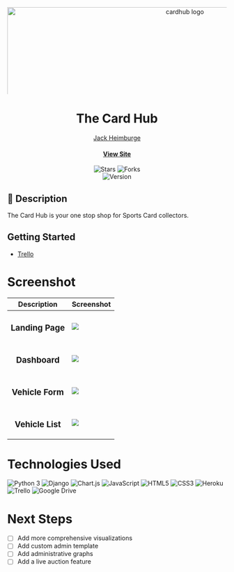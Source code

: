 <div id="header" align="center">

  <img src="https://i.imgur.com/LfL2Oth.png" width="800" alt="cardhub  logo"  style="max-height: 200px; object-fit: cover;">

</div>

<div align="center" id="header">
   
# The Card Hub 
 
[Jack Heimburge](https://www.linkedin.com/in/jackheimburge/)
#### [View Site](https://card-hub-fc0733ce387e.herokuapp.com/) 

</div>

<div align="center" id="socialbuttons">

  ![Stars](https://img.shields.io/github/stars/jackheimburge/dm-solutions?style=social)
  ![Forks](https://img.shields.io/github/forks/jackheimburge/card-hub?style=social)
  <br>
  ![Version](https://img.shields.io/badge/version-1.0-black)

</div>

## 📝 Description
The Card Hub is your one stop shop for Sports Card collectors.

## Getting Started 

- [Trello](https://trello.com/b/GkMiWR9B/card-hub) 


# Screenshot
| Description | Screenshot |
|------------ | ------------|
| <h3 align="center">Landing Page</h3> | <img src="https://i.imgur.com/jiIeLvC.jpg">
| <h3 align="center">Dashboard</h3> | <img src="https://i.imgur.com/a8a0XBy.png`">
| <h3 align="center">Vehicle Form</h3> | <img src="https://i.imgur.com/Qab6kYt.jpg">
| <h3 align="center">Vehicle List</h3> | <img src="https://i.imgur.com/DWgYhQp.jpg">

# Technologies Used
![Python 3](https://img.shields.io/badge/python-3670A0?style=for-the-badge&logo=python&logoColor=ffdd54)
![Django](https://img.shields.io/badge/django-%23092E20.svg?style=for-the-badge&logo=django&logoColor=white)
![Chart.js](https://img.shields.io/badge/chart.js-F5788D.svg?style=for-the-badge&logo=chart.js&logoColor=white)
![JavaScript](https://img.shields.io/badge/javascript-%23323330.svg?style=for-the-badge&logo=javascript&logoColor=%23F7DF1E)
![HTML5](https://img.shields.io/badge/html5-%23E34F26.svg?style=for-the-badge&logo=html5&logoColor=white)
![CSS3](https://img.shields.io/badge/css3-%231572B6.svg?style=for-the-badge&logo=css3&logoColor=white)
![Heroku](https://img.shields.io/badge/heroku-%23430098.svg?style=for-the-badge&logo=heroku&logoColor=white)
![Trello](https://img.shields.io/badge/Trello-%23026AA7.svg?style=for-the-badge&logo=Trello&logoColor=white)
![Google Drive](https://img.shields.io/badge/Google%20Drive-4285F4?style=for-the-badge&logo=googledrive&logoColor=white)

# Next Steps

- [ ] Add more comprehensive visualizations
- [ ] Add custom admin template
- [ ] Add administrative graphs
- [ ] Add a live auction feature